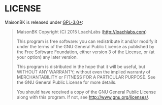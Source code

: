 # LICENSE

MaisonBK is released under [GPL-3.0+](http://opensource.org/licenses/GPL-3.0):

> MaisonBK
> Copyright (C) 2015 LoachLabs (http://loachlabs.com)
>
> This program is free software: you can redistribute it and/or modify it under
> the terms of the GNU General Public License as published by the Free Software
> Foundation, either version 3 of the License, or (at your option) any later
> version.
>
> This program is distributed in the hope that it will be useful, but WITHOUT
> ANY WARRANTY; without even the implied warranty of MERCHANTABILITY or FITNESS
> FOR A PARTICULAR PURPOSE.  See the GNU General Public License for more
> details.
>
> You should have received a copy of the GNU General Public License along with
> this program.  If not, see <http://www.gnu.org/licenses/>.
